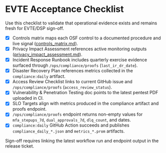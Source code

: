 # EVTE Acceptance Checklist

Use this checklist to validate that operational evidence exists and remains fresh for EVTE/DSP sign-off.

- [x] Controls matrix maps each OSF control to a documented procedure and live signal ([controls_matrix.md](./controls_matrix.md)).
- [x] Privacy Impact Assessment references active monitoring outputs ([privacy_impact_assessment.md](./privacy_impact_assessment.md)).
- [x] Incident Response Runbook includes quarterly exercise evidence surfaced through `/ops/compliance/proofs` (`last_ir_dr_date`).
- [x] Disaster Recovery Plan references metrics collected in the `compliance:daily` artifact.
- [x] Access Review Checklist links to current GitHub issue and `/ops/compliance/proofs` (`access_review_status`).
- [x] Vulnerability & Penetration Testing doc points to the latest pentest PDF uploaded in CI.
- [x] SLO Targets align with metrics produced in the compliance artifact and proofs endpoint.
- [x] `/ops/compliance/proofs` endpoint returns non-empty values for `mfa_stepups_7d`, `dual_approvals_7d`, `dlq_count`, and dates.
- [x] `compliance:daily` GitHub Action succeeds and publishes `compliance_daily_*.json` and `metrics_*.prom` artifacts.

Sign-off requires linking the latest workflow run and endpoint output in the release ticket.
